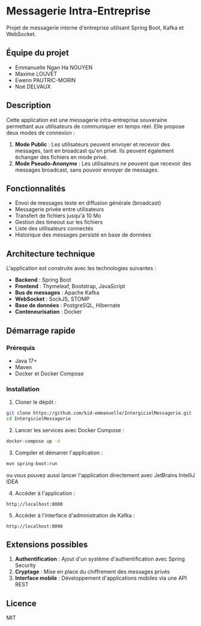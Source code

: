 # Messagerie Intra-Entreprise

Projet de messagerie interne d'entreprise utilisant Spring Boot, Kafka et WebSocket.

## Équipe du projet

- Emmanuelle Ngan Ha NGUYEN
- Maxime LOUVET
- Ewenn PAUTRIC-MORIN
- Noé DELVAUX

## Description

Cette application est une messagerie intra-entreprise souveraine permettant aux utilisateurs de communiquer en temps réel. Elle propose deux modes de connexion :

1. **Mode Public** : Les utilisateurs peuvent envoyer et recevoir des messages, tant en broadcast qu'en privé. Ils peuvent également échanger des fichiers en mode privé.
2. **Mode Pseudo-Anonyme** : Les utilisateurs ne peuvent que recevoir des messages broadcast, sans pouvoir envoyer de messages.

## Fonctionnalités

- Envoi de messages texte en diffusion générale (broadcast)
- Messagerie privée entre utilisateurs
- Transfert de fichiers jusqu'à 10 Mo
- Gestion des timeout sur les fichiers
- Liste des utilisateurs connectés
- Historique des messages persisté en base de données

## Architecture technique

L'application est construite avec les technologies suivantes :

- **Backend** : Spring Boot
- **Frontend** : Thymeleaf, Bootstrap, JavaScript
- **Bus de messages** : Apache Kafka
- **WebSocket** : SockJS, STOMP
- **Base de données** : PostgreSQL, Hibernate
- **Conteneurisation** : Docker

## Démarrage rapide

### Prérequis

- Java 17+
- Maven
- Docker et Docker Compose

### Installation

1. Cloner le dépôt :
```bash
git clone https://github.com/kid-emmanuelle/IntergicielMessagerie.git
cd IntergicielMessagerie
```

2. Lancer les services avec Docker Compose :
```bash
docker-compose up -d
```

3. Compiler et démarrer l'application :
```bash
mvn spring-boot:run
```
ou vous pouvez aussi lancer l'application directement avec JetBrains IntelliJ IDEA

4. Accéder à l'application :
```
http://localhost:8080
```

5. Accéder à l'interface d'administration de Kafka :
```
http://localhost:8090
```

## Extensions possibles

1. **Authentification** : Ajout d'un système d'authentification avec Spring Security
2. **Cryptage** : Mise en place du chiffrement des messages privés
3. **Interface mobile** : Développement d'applications mobiles via une API REST

## Licence
MIT
